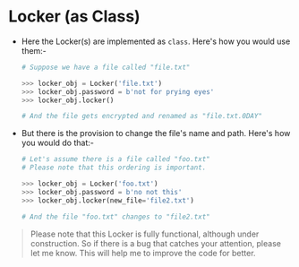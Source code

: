 # Locker (as Class)

- Here the Locker(s) are implemented as `class`. Here's how you would use them:-
		
	```python
	# Suppose we have a file called "file.txt"

	>>> locker_obj = Locker('file.txt')
	>>> locker_obj.password = b'not for prying eyes'
	>>> locker_obj.locker()

	# And the file gets encrypted and renamed as "file.txt.0DAY"
	```

- But there is the provision to change the file's name and path.
   Here's how you would do that:-
				
	```python
	# Let's assume there is a file called "foo.txt"
	# Please note that this ordering is important.

	>>> locker_obj = Locker('foo.txt')
	>>> locker_obj.password = b'no not this'
	>>> locker_obj.locker(new_file='file2.txt')

	# And the file "foo.txt" changes to "file2.txt"
	```

> Please note that this Locker is fully functional, although under 
> construction. So if there is a bug that catches your attention, 
> please let me know. This will help me to improve the code for
> better.
